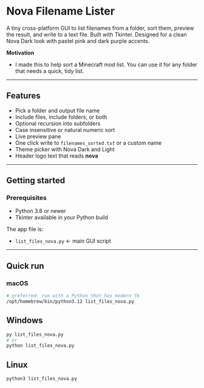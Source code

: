 # Nova Filename Lister

A tiny cross-platform GUI to list filenames from a folder, sort them, preview the result, and write to a text file. Built with Tkinter. Designed for a clean Nova Dark look with pastel pink and dark purple accents.

**Motivation**
* I made this to help sort a Minecraft mod list. You can use it for any folder that needs a quick, tidy list.

---

## Features

* Pick a folder and output file name
* Include files, include folders, or both
* Optional recursion into subfolders
* Case insensitive or natural numeric sort
* Live preview pane
* One click write to `filenames_sorted.txt` or a custom name
* Theme picker with Nova Dark and Light
* Header logo text that reads **nova**

---

## Getting started

### Prerequisites

* Python 3.8 or newer
* Tkinter available in your Python build

The app file is:

* `list_files_nova.py`  ← main GUI script

---

## Quick run

### macOS

```bash
# preferred: run with a Python that has modern Tk
/opt/homebrew/bin/python3.12 list_files_nova.py
```
## Windows

```bash
py list_files_nova.py
# or
python list_files_nova.py
```

## Linux

```bash
python3 list_files_nova.py
```

